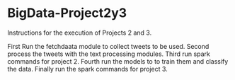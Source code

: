 # BigData-Project2y3

Instructions for the execution of Projects 2 and 3.

First Run the fetchdaata module to collect tweets to be used.
Second process the tweets with the text processing modules.
Third run spark commands for project 2.
Fourth run the models to to train them and classify the data.
Finally run the spark commands for project 3.

